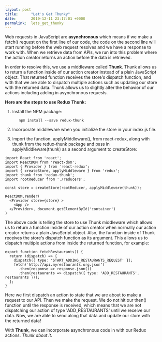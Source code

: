 ```yaml
---
layout: post
title:      "Let's Get Thunky"
date:       2019-12-11 23:17:01 +0000
permalink:  lets_get_thunky
---
```




Web requests in JavaScript are **asynchronous** which means if we make a fetch() request on the first line of our code, the code on the second line will start running before the web request resolves and we have a response to work with. When we retrieve data from APIs, we run into this problem where the action creator returns an action before the data is retrieved. 

In order to resolve this, we use a middleware called **Thunk**. Thunk allows us to return a function inside of our action creator instead of a plain JavaScript object. That returned function receives the store's dispatch function, and with that we are able to dispatch multiple actions such as updating our store with the returned data. Thunk allows us to slightly alter the behavior of our actions including adding in asynchronous requests. 

**Here are the steps to use Redux Thunk:**

1. Install the NPM package:

          npm install --save redux-thunk

2. Incorporate middleware when you initialize the store in your index.js file.

3. Import the function, applyMiddleware(), from react-redux, along with thunk from the redux-thunk package and pass in applyMiddleware(thunk) as a second argument to createStore:



```
import React from 'react';
import ReactDOM from 'react-dom';
import { Provider } from 'react-redux';
import { createStore, applyMiddleware } from 'redux';
import thunk from 'redux-thunk';
import rootReducer from './reducers';
 
const store = createStore(rootReducer, applyMiddleware(thunk));
 
ReactDOM.render(
  <Provider store={store} >
    <App />
  </Provider>, document.getElementById('container')
)
```


The above code is telling the store to use Thunk middleware which allows us to return a function inside of our action creator when normally our action creator returns a plain JavaScript object. Also, the function inside of Thunk receives the store's dispatch function as its argument. This allows us to dispatch multiple actions from inside the returned function, for example:

```
export function fetchRestaurants() {
  return (dispatch) => {
    dispatch({ type: 'START_ADDING_RESTAURANTS_REQUEST' });
    fetch('http://api.myrestaurants.org.json')
      .then(response => response.json())
      .then(restaurants => dispatch({ type: 'ADD_RESTAURANTS', restaurants }));
  };
}
```

Here we first dispatch an action to state that we are about to make a request to our API. Then we make the request. We do not hit our then() function until the response is received, which means that we are not dispatching our action of type 'ADD_RESTAURANTS' until we receive our data. Now, we are able to send along that data and update our store with the returned data!

With **Thunk**, we can incorporate asynchronous code in with our Redux actions. *Thunk about it*.

